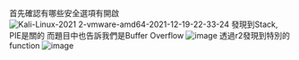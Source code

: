 首先確認有哪些安全選項有開啟
![Kali-Linux-2021 2-vmware-amd64-2021-12-19-22-33-24](https://user-images.githubusercontent.com/91378841/146678757-a79ff416-c52b-45de-bca5-ad2561bb6146.png)
發現到Stack, PIE是關的
而題目中也告訴我們是Buffer Overflow
![image](https://user-images.githubusercontent.com/91378841/146678878-7204e8b6-fbd5-443d-a7bf-618309dc56e5.png)
透過r2發現到特別的function
![image](https://user-images.githubusercontent.com/91378841/146678836-65de2270-8d33-4459-a22c-2b58fe345ffe.png)

